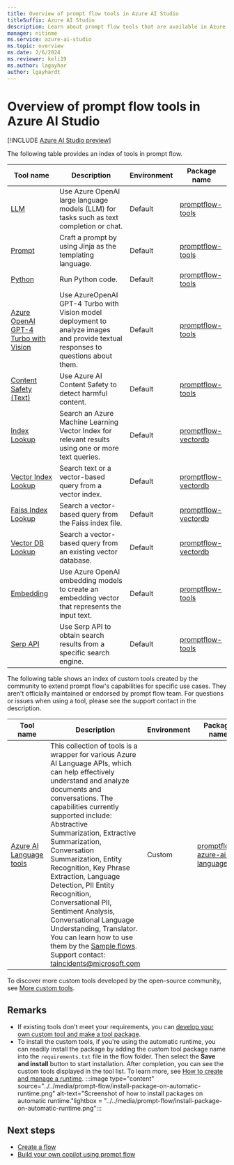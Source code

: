 ```yaml
---
title: Overview of prompt flow tools in Azure AI Studio
titleSuffix: Azure AI Studio
description: Learn about prompt flow tools that are available in Azure AI Studio.
manager: nitinme
ms.service: azure-ai-studio
ms.topic: overview
ms.date: 2/6/2024
ms.reviewer: keli19
ms.author: lagayhar
author: lgayhardt
---
```


# Overview of prompt flow tools in Azure AI Studio

[!INCLUDE [Azure AI Studio preview](../../includes/preview-ai-studio.md)]

The following table provides an index of tools in prompt flow. 

| Tool name | Description | Environment | Package name |
|------|-----------|-------------|--------------|
| [LLM](./llm-tool.md) | Use Azure OpenAI large language models (LLM) for tasks such as text completion or chat. | Default | [promptflow-tools](https://pypi.org/project/promptflow-tools/) |
| [Prompt](./prompt-tool.md) | Craft a prompt by using Jinja as the templating language. | Default | [promptflow-tools](https://pypi.org/project/promptflow-tools/) |
| [Python](./python-tool.md) | Run Python code. | Default | [promptflow-tools](https://pypi.org/project/promptflow-tools/) |
| [Azure OpenAI GPT-4 Turbo with Vision](./azure-open-ai-gpt-4v-tool.md) | Use AzureOpenAI GPT-4 Turbo with Vision model deployment to analyze images and provide textual responses to questions about them. | Default | [promptflow-tools](https://pypi.org/project/promptflow-tools/) |
| [Content Safety (Text)](./content-safety-tool.md) | Use Azure AI Content Safety to detect harmful content. | Default | [promptflow-tools](https://pypi.org/project/promptflow-tools/) |
| [Index Lookup](./index-lookup-tool.md) | Search an Azure Machine Learning Vector Index for relevant results using one or more text queries. | Default | [promptflow-vectordb](https://pypi.org/project/promptflow-vectordb/) |
| [Vector Index Lookup](./vector-index-lookup-tool.md) | Search text or a vector-based query from a vector index. | Default | [promptflow-vectordb](https://pypi.org/project/promptflow-vectordb/) |
| [Faiss Index Lookup](./faiss-index-lookup-tool.md) | Search a vector-based query from the Faiss index file. | Default | [promptflow-vectordb](https://pypi.org/project/promptflow-vectordb/) |
| [Vector DB Lookup](./vector-db-lookup-tool.md) | Search a vector-based query from an existing vector database. | Default | [promptflow-vectordb](https://pypi.org/project/promptflow-vectordb/) |
| [Embedding](./embedding-tool.md) | Use Azure OpenAI embedding models to create an embedding vector that represents the input text. | Default | [promptflow-tools](https://pypi.org/project/promptflow-tools/) |
| [Serp API](./serp-api-tool.md) | Use Serp API to obtain search results from a specific search engine. | Default | [promptflow-tools](https://pypi.org/project/promptflow-tools/) |

The following table shows an index of custom tools created by the community to extend prompt flow's capabilities for specific use cases. They aren't officially maintained or endorsed by prompt flow team. For questions or issues when using a tool, please see the support contact in the description.

| Tool name | Description | Environment | Package name | 
|-----------|-----------|-------------|--------------|
| [Azure AI Language tools](https://microsoft.github.io/promptflow/integrations/tools/azure-ai-language-tool.html) | This collection of tools is a wrapper for various Azure AI Language APIs, which can help effectively understand and analyze documents and conversations. The capabilities currently supported include: Abstractive Summarization, Extractive Summarization, Conversation Summarization, Entity Recognition, Key Phrase Extraction, Language Detection, PII Entity Recognition, Conversational PII, Sentiment Analysis, Conversational Language Understanding, Translator. You can learn how to use them by the [Sample flows](https://github.com/microsoft/promptflow/tree/e4542f6ff5d223d9800a3687a7cfd62531a9607c/examples/flows/integrations/azure-ai-language). Support contact: taincidents@microsoft.com | Custom | [promptflow-azure-ai-language](https://pypi.org/project/promptflow-azure-ai-language/) |

To discover more custom tools developed by the open-source community, see [More custom tools](https://microsoft.github.io/promptflow/integrations/tools/index.html).

## Remarks
- If existing tools don't meet your requirements, you can [develop your own custom tool and make a tool package](https://microsoft.github.io/promptflow/how-to-guides/develop-a-tool/create-and-use-tool-package.html).
- To install the custom tools, if you're using the automatic runtime, you can readily install the package by adding the custom tool package name into the `requirements.txt` file in the flow folder. Then select the **Save and install** button to start installation. After completion, you can see the custom tools displayed in the tool list. To learn more, see [How to create and manage a runtime](../create-manage-runtime.md).
:::image type="content" source="../../media/prompt-flow/install-package-on-automatic-runtime.png" alt-text="Screenshot of how to install packages on automatic runtime."lightbox = "../../media/prompt-flow/install-package-on-automatic-runtime.png":::

## Next steps

- [Create a flow](../flow-develop.md)
- [Build your own copilot using prompt flow](../../tutorials/deploy-copilot-ai-studio.md)
